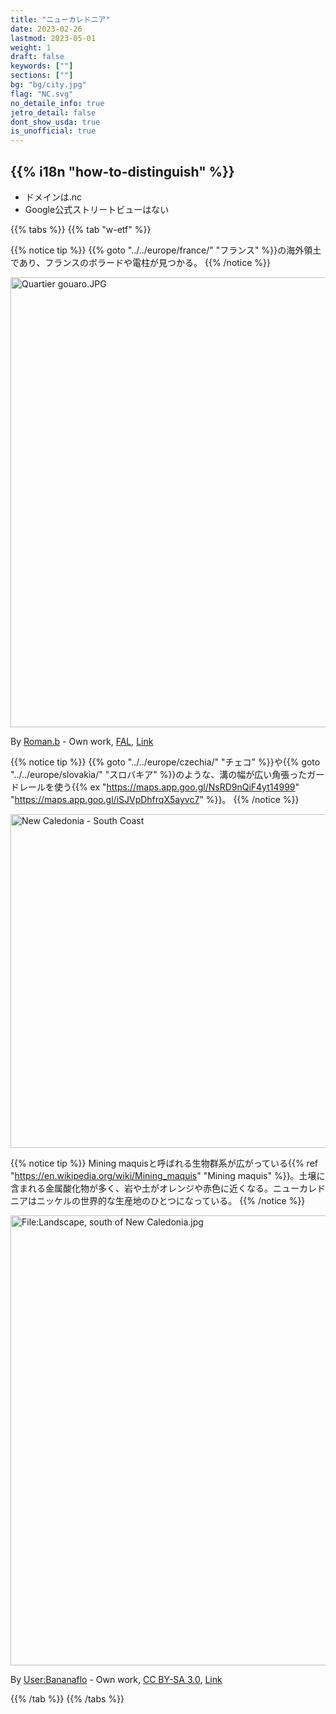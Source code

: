 ```yaml
---
title: "ニューカレドニア"
date: 2023-02-26
lastmod: 2023-05-01
weight: 1
draft: false
keywords: [""]
sections: [""]
bg: "bg/city.jpg"
flag: "NC.svg"
no_detaile_info: true
jetro_detail: false
dont_show_usda: true
is_unofficial: true
---
```


<div class="main-desciption country-description">
    <h2 class="section-title">{{% i18n "how-to-distinguish" %}}</h2>
    <ul class="rule-list">
        <li>ドメインは.nc</li>
        <li>Google公式ストリートビューはない</li>
    </ul>
</div>

{{% tabs %}}
{{% tab "w-etf" %}}

{{% notice tip %}}
{{% goto "../../europe/france/" "フランス" %}}の海外領土であり、フランスのボラードや電柱が見つかる。
{{% /notice %}}
<div class="googlemap-if no-margin">
<p><a href="https://commons.wikimedia.org/wiki/File:Quartier_gouaro.JPG#/media/File:Quartier_gouaro.JPG"><img src="https://upload.wikimedia.org/wikipedia/commons/9/96/Quartier_gouaro.JPG" alt="Quartier gouaro.JPG" height="720" width="1280"></a></p><p>By <a href="//commons.wikimedia.org/wiki/User:Roman.b" title="User:Roman.b">Roman.b</a> - <span class="int-own-work" lang="en">Own work</span>, <a href="http://artlibre.org/licence/lal/en" title="Free Art License">FAL</a>, <a href="https://commons.wikimedia.org/w/index.php?curid=16069290">Link</a></p>
</div>

{{% notice tip %}}
{{% goto "../../europe/czechia/" "チェコ" %}}や{{% goto "../../europe/slovakia/" "スロバキア" %}}のような、溝の幅が広い角張ったガードレールを使う{{% ex "https://maps.app.goo.gl/NsRD9nQiF4yt14999" "https://maps.app.goo.gl/iSJVpDhfrqX5ayvc7" %}}。
{{% /notice %}}
<div class="googlemap-if no-margin">
<a data-flickr-embed="true" href="https://www.flickr.com/photos/130634205@N04/28978722828/in/photolist-L9KwGd-BX9oPE-2av6yao-23gdD5Z-245juWw-2fGkh1L-YU1pxg-23SQieg-AJsXvG-C9UzoG-DDyk44-2b6CVaH-Nb9Akg-Fv2TK-25jkEKN-dnrNJ1-YLMTk5-Zifqng-LBmRqD-YHNXib-FCRRYj-HKXrH6-229zVBi-L9EKHJ-Sf99jJ-24Q126d-dmRcou-pnv4pD-28cyMmr-HoMKML-2bJXnCL-fMcZej-242f75p-HDjLro-CHNzww-Ffwur1-YRvDjR-YBmHip-24YRryX-FTRzak-Ag1vZu-YZR1vA-Fv4Yy-fdKsV3-DkMxmk-645Sz4-MNqNE4-267cC1r-D6qLJV-h1CK98" title="New Caledonia - South Coast"><img src="https://live.staticflickr.com/1823/28978722828_48f978e847_c.jpg" width="800" height="534" alt="New Caledonia - South Coast"/></a><script async src="//embedr.flickr.com/assets/client-code.js" charset="utf-8"></script>
</div>


{{% notice tip %}}
Mining maquisと呼ばれる生物群系が広がっている{{% ref "https://en.wikipedia.org/wiki/Mining_maquis" "Mining maquis" %}}。土壌に含まれる金属酸化物が多く、岩や土がオレンジや赤色に近くなる。ニューカレドニアはニッケルの世界的な生産地のひとつになっている。
{{% /notice %}}

<div class="googlemap-if no-margin">
<p><a href="https://commons.wikimedia.org/wiki/File:Landscape,_south_of_New_Caledonia.jpg#/media/File:Landscape,_south_of_New_Caledonia.jpg"><img src="https://upload.wikimedia.org/wikipedia/commons/7/7d/Landscape%2C_south_of_New_Caledonia.jpg" alt="File:Landscape, south of New Caledonia.jpg" height="720" width="1103"></a></p><p>By <a href="//commons.wikimedia.org/wiki/User:Bananaflo" title="User:Bananaflo">User:Bananaflo</a> - <span class="int-own-work" lang="en">Own work</span>, <a href="http://creativecommons.org/licenses/by-sa/3.0/" title="Creative Commons Attribution-Share Alike 3.0">CC BY-SA 3.0</a>, <a href="https://commons.wikimedia.org/w/index.php?curid=681200">Link</a></p>
</div>

{{% /tab %}}
{{% /tabs  %}}